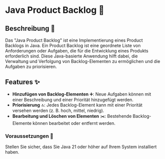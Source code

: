 # Java Product Backlog 🚀

## Beschreibung 📝

Das "Java Product Backlog" ist eine Implementierung eines Product Backlogs in Java. Ein Product Backlog ist eine geordnete Liste von Anforderungen oder Aufgaben, die für die Entwicklung eines Produkts erforderlich sind. Diese Java-basierte Anwendung hilft dabei, die Verwaltung und Verfolgung von Backlog-Elementen zu ermöglichen und die Aufgaben zu priorisieren.

## Features ✨

- **Hinzufügen von Backlog-Elementen** ➕: Neue Aufgaben können mit einer Beschreibung und einer Priorität hinzugefügt werden.
- **Priorisierung** 🔝: Jedes Backlog-Element kann mit einer Priorität versehen werden (z. B. hoch, mittel, niedrig).
- **Bearbeitung und Löschen von Elementen** ✂️: Bestehende Backlog-Elemente können bearbeitet oder entfernt werden.

### Voraussetzungen 🔧

Stellen Sie sicher, dass Sie Java 21 oder höher auf Ihrem System installiert haben.
